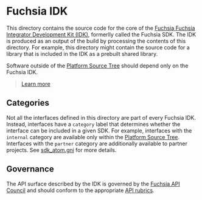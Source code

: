 # Fuchsia IDK

This directory contains the source code for the core of the [Fuchsia
Fuchsia Integrator Development Kit (IDK)](../docs/glossary.md#fuchsia-idk),
formerlly called the Fuchsia SDK. The IDK is produced as an output
of the build by processing the contents of this directory. For example, this
directory might contain the source code for a library that is included in the
IDK as a prebuilt shared library.

Software outside of the [Platform Source
Tree](../docs/glossary.md#platform-source-tree) should depend only on the Fuchsia
IDK.

> [Learn more](../docs/development/sdk/)

## Categories

Not all the interfaces defined in this directory are part of every Fuchsia IDK.
Instead, interfaces have a `category` label that determines whether the
interface can be included in a given SDK. For example, interfaces with the
`internal` category are available only within the
[Platform Source Tree](../docs/glossary.md#platform-source-tree).
Interfaces with the `partner` category are additionally available to partner
projects. See [sdk_atom.gni](../build/sdk/sdk_atom.gni) for more details.

## Governance

The API surface described by the IDK is governed by the
[Fuchsia API Council](../docs/concepts/api/council.md) and should conform to
the appropriate [API rubrics](../docs/concepts/api/README.md).
